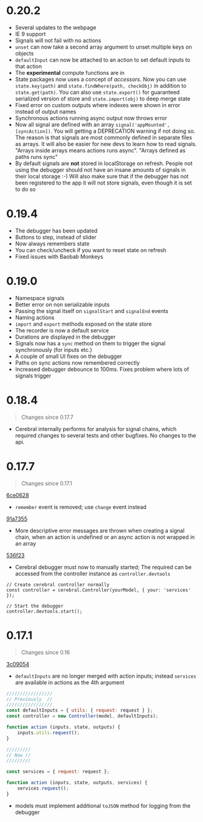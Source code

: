 # 0.20.2
- Several updates to the webpage
- IE 9 support
- Signals will not fail with no actions
- `unset` can now take a second array argument to unset multiple keys on objects
- `defaultInput` can now be attached to an action to set default inputs to that action
- The **experimental** compute functions are in
- State packages now uses a concept of *accessors*. Now you can use `state.key(path)` and `state.findWhere(path, checkObj)` in addition to `state.get(path)`. You can also use `state.export()` for guaranteed serialized version of store and `state.import(obj)` to deep merge state
- Fixed error on custom outputs where indexes were shown in error instead of output names
- Synchronous actions running async output now throws error
- Now all signal are defined with an array `signal('appMounted', [syncAction])`. You will getting a DEPRECATION warning if not doing so. The reason is that signals are most commonly defined in separate files as arrays. It will also be easier for new devs to learn how to read signals. "Arrays inside arrays means actions runs async". "Arrays defined as paths runs sync"
- By default signals are **not** stored in localStorage on refresh. People not using the debugger should not have an insane amounts of signals in their local storage :-) Will also make sure that if the debugger has not been registered to the app it will not store signals, even though it is set to do so

# 0.19.4
- The debugger has been updated
- Buttons to step, instead of slider
- Now always remembers state
- You can check/uncheck if you want to reset state on refresh
- Fixed issues with Baobab Monkeys


# 0.19.0
- Namespace signals
- Better error on non serializable inputs
- Passing the signal itself on `signalStart` and `signalEnd` events
- Naming actions
- `import` and `export` methods exposed on the state store
- The recorder is now a default service
- Durations are displayed in the debugger
- Signals now has a `sync` method on them to trigger the signal synchronously (for inputs etc.)
- A couple of small UI fixes on the debugger
- Paths on sync actions now remembered correctly
- Increased debugger debounce to 100ms. Fixes problem where lots of signals trigger

# 0.18.4
> Changes since 0.17.7

* Cerebral internally performs for analysis for signal chains, which required changes to several tests and other bugfixes. No changes to the api.

# 0.17.7
> Changes since 0.17.1

[6ce0628](6ce06283029e93de9c045d8bd827dfaee7a0cdf5)
* `remember` event is removed; use `change` event instead

[91a7355](91a73559a3265e42b2b924c63eb9398f733ad422)
* More descriptive error messages are thrown when creating a signal chain, when an action is undefined or an async action is not wrapped in an array

[536f23](536f232d3416750f1b769686d480c1ff43775a9c)
* Cerebral debugger must now to manually started; The required can be accessed from the controller instance as `controller.devtools`
```
// Create cerebral controller normally
const controller = cerebral.Controller(yourModel, { your: 'services' });

// Start the debugger
controller.devtools.start();

```


# 0.17.1
> Changes since 0.16

[3c09054](3c090548029bdc06d3978ce8e553735f408cb3ca)
* `defaultInputs` are no longer merged with action inputs; instead `services` are available in actions as the 4th argument

```javascript
/////////////////
// Previously  //
/////////////////
const defaultInputs = { utils: { request: request } };
const controller = new Controller(model, defaultInputs);

function action (inputs, state, outputs) {
    inputs.utils.request();
}

/////////
// Now //
/////////

const services = { request: request };

function action (inputs, state, outputs, services) {
    services.request();
}
```
* models must implement additional `toJSON` method for logging from the debugger
